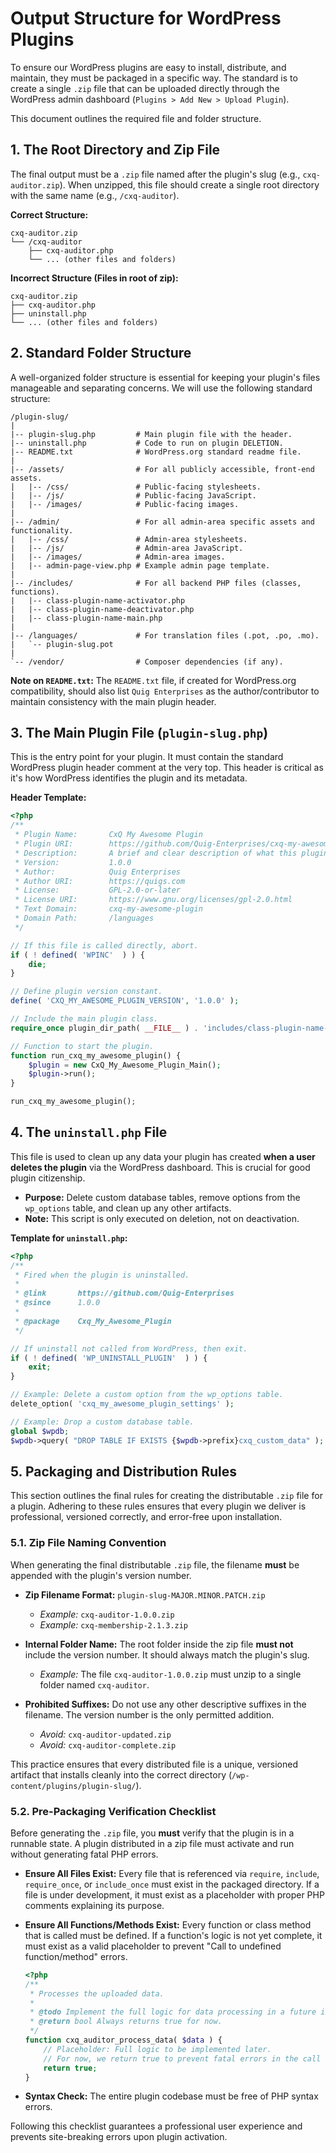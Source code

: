 # Output Structure for WordPress Plugins

To ensure our WordPress plugins are easy to install, distribute, and maintain, they must be packaged in a specific way. The standard is to create a single `.zip` file that can be uploaded directly through the WordPress admin dashboard (`Plugins > Add New > Upload Plugin`).

This document outlines the required file and folder structure.

## 1. The Root Directory and Zip File

The final output must be a `.zip` file named after the plugin's slug (e.g., `cxq-auditor.zip`). When unzipped, this file should create a single root directory with the same name (e.g., `/cxq-auditor`).

**Correct Structure:**
```
cxq-auditor.zip
└── /cxq-auditor
    ├── cxq-auditor.php
    └── ... (other files and folders)
```

**Incorrect Structure (Files in root of zip):**
```
cxq-auditor.zip
├── cxq-auditor.php
├── uninstall.php
└── ... (other files and folders)
```

## 2. Standard Folder Structure

A well-organized folder structure is essential for keeping your plugin's files manageable and separating concerns. We will use the following standard structure:

```
/plugin-slug/
|
|-- plugin-slug.php         # Main plugin file with the header.
|-- uninstall.php           # Code to run on plugin DELETION.
|-- README.txt              # WordPress.org standard readme file.
|
|-- /assets/                # For all publicly accessible, front-end assets.
|   |-- /css/               # Public-facing stylesheets.
|   |-- /js/                # Public-facing JavaScript.
|   |-- /images/            # Public-facing images.
|
|-- /admin/                 # For all admin-area specific assets and functionality.
|   |-- /css/               # Admin-area stylesheets.
|   |-- /js/                # Admin-area JavaScript.
|   |-- /images/            # Admin-area images.
|   |-- admin-page-view.php # Example admin page template.
|
|-- /includes/              # For all backend PHP files (classes, functions).
|   |-- class-plugin-name-activator.php
|   |-- class-plugin-name-deactivator.php
|   |-- class-plugin-name-main.php
|
|-- /languages/             # For translation files (.pot, .po, .mo).
|   `-- plugin-slug.pot
|
`-- /vendor/                # Composer dependencies (if any).
```
**Note on `README.txt`:** The `README.txt` file, if created for WordPress.org compatibility, should also list `Quig Enterprises` as the author/contributor to maintain consistency with the main plugin header.

## 3. The Main Plugin File (`plugin-slug.php`)

This is the entry point for your plugin. It must contain the standard WordPress plugin header comment at the very top. This header is critical as it's how WordPress identifies the plugin and its metadata.

**Header Template:**
```php
<?php
/**
 * Plugin Name:       CxQ My Awesome Plugin
 * Plugin URI:        https://github.com/Quig-Enterprises/cxq-my-awesome-plugin
 * Description:       A brief and clear description of what this plugin does.
 * Version:           1.0.0
 * Author:            Quig Enterprises
 * Author URI:        https://quigs.com
 * License:           GPL-2.0-or-later
 * License URI:       https://www.gnu.org/licenses/gpl-2.0.html
 * Text Domain:       cxq-my-awesome-plugin
 * Domain Path:       /languages
 */

// If this file is called directly, abort.
if ( ! defined( 'WPINC'  ) ) {
    die;
}

// Define plugin version constant.
define( 'CXQ_MY_AWESOME_PLUGIN_VERSION', '1.0.0' );

// Include the main plugin class.
require_once plugin_dir_path( __FILE__ ) . 'includes/class-plugin-name-main.php';

// Function to start the plugin.
function run_cxq_my_awesome_plugin() {
    $plugin = new CxQ_My_Awesome_Plugin_Main();
    $plugin->run();
}

run_cxq_my_awesome_plugin();
```

## 4. The `uninstall.php` File

This file is used to clean up any data your plugin has created **when a user deletes the plugin** via the WordPress dashboard. This is crucial for good plugin citizenship.

*   **Purpose:** Delete custom database tables, remove options from the `wp_options` table, and clean up any other artifacts.
*   **Note:** This script is only executed on deletion, not on deactivation.

**Template for `uninstall.php`:**
```php
<?php
/**
 * Fired when the plugin is uninstalled.
 *
 * @link       https://github.com/Quig-Enterprises
 * @since      1.0.0
 *
 * @package    Cxq_My_Awesome_Plugin
 */

// If uninstall not called from WordPress, then exit.
if ( ! defined( 'WP_UNINSTALL_PLUGIN'  ) ) {
    exit;
}

// Example: Delete a custom option from the wp_options table.
delete_option( 'cxq_my_awesome_plugin_settings' );

// Example: Drop a custom database table.
global $wpdb;
$wpdb->query( "DROP TABLE IF EXISTS {$wpdb->prefix}cxq_custom_data" );
```

## 5. Packaging and Distribution Rules

This section outlines the final rules for creating the distributable `.zip` file for a plugin. Adhering to these rules ensures that every plugin we deliver is professional, versioned correctly, and error-free upon installation.

### 5.1. Zip File Naming Convention

When generating the final distributable `.zip` file, the filename **must** be appended with the plugin's version number.

*   **Zip Filename Format:** `plugin-slug-MAJOR.MINOR.PATCH.zip`
    *   *Example:* `cxq-auditor-1.0.0.zip`
    *   *Example:* `cxq-membership-2.1.3.zip`

*   **Internal Folder Name:** The root folder inside the zip file **must not** include the version number. It should always match the plugin's slug.
    *   *Example:* The file `cxq-auditor-1.0.0.zip` must unzip to a single folder named `cxq-auditor`.

*   **Prohibited Suffixes:** Do not use any other descriptive suffixes in the filename. The version number is the only permitted addition.
    *   *Avoid:* `cxq-auditor-updated.zip`
    *   *Avoid:* `cxq-auditor-complete.zip`

This practice ensures that every distributed file is a unique, versioned artifact that installs cleanly into the correct directory (`/wp-content/plugins/plugin-slug/`).

### 5.2. Pre-Packaging Verification Checklist

Before generating the `.zip` file, you **must** verify that the plugin is in a runnable state. A plugin distributed in a zip file must activate and run without generating fatal PHP errors.

*   **Ensure All Files Exist:** Every file that is referenced via `require`, `include`, `require_once`, or `include_once` must exist in the packaged directory. If a file is under development, it must exist as a placeholder with proper PHP comments explaining its purpose.

*   **Ensure All Functions/Methods Exist:** Every function or class method that is called must be defined. If a function's logic is not yet complete, it must exist as a valid placeholder to prevent "Call to undefined function/method" errors.

    ```php
    <?php
    /**
     * Processes the uploaded data.
     *
     * @todo Implement the full logic for data processing in a future iteration.
     * @return bool Always returns true for now.
     */
    function cxq_auditor_process_data( $data ) {
        // Placeholder: Full logic to be implemented later.
        // For now, we return true to prevent fatal errors in the call stack.
        return true;
    }
    ```

*   **Syntax Check:** The entire plugin codebase must be free of PHP syntax errors.

Following this checklist guarantees a professional user experience and prevents site-breaking errors upon plugin activation.
